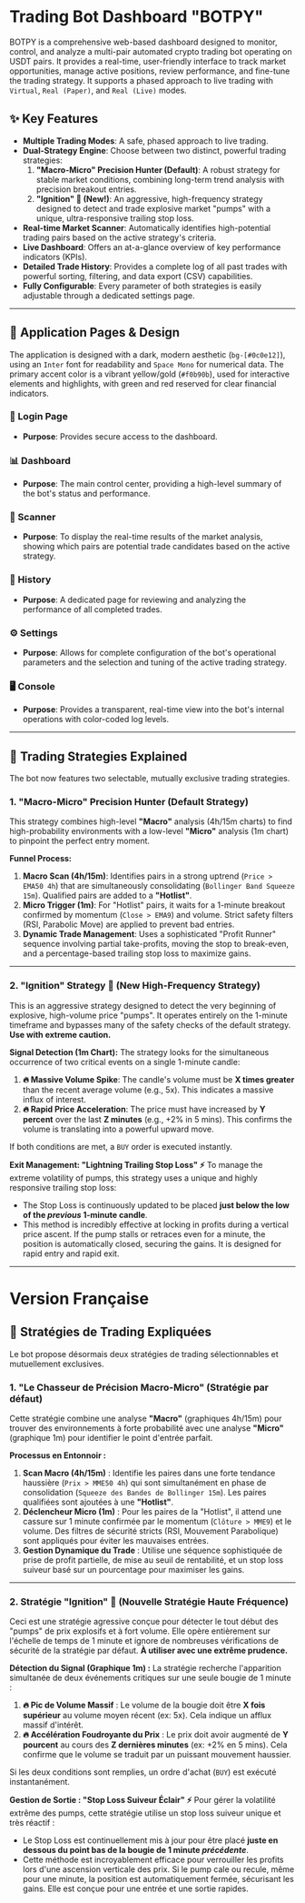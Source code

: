 # Trading Bot Dashboard "BOTPY"

BOTPY is a comprehensive web-based dashboard designed to monitor, control, and analyze a multi-pair automated crypto trading bot operating on USDT pairs. It provides a real-time, user-friendly interface to track market opportunities, manage active positions, review performance, and fine-tune the trading strategy. It supports a phased approach to live trading with `Virtual`, `Real (Paper)`, and `Real (Live)` modes.

## ✨ Key Features

-   **Multiple Trading Modes**: A safe, phased approach to live trading.
-   **Dual-Strategy Engine**: Choose between two distinct, powerful trading strategies:
    1.  **"Macro-Micro" Precision Hunter (Default)**: A robust strategy for stable market conditions, combining long-term trend analysis with precision breakout entries.
    2.  **"Ignition" 🚀 (New!)**: An aggressive, high-frequency strategy designed to detect and trade explosive market "pumps" with a unique, ultra-responsive trailing stop loss.
-   **Real-time Market Scanner**: Automatically identifies high-potential trading pairs based on the active strategy's criteria.
-   **Live Dashboard**: Offers an at-a-glance overview of key performance indicators (KPIs).
-   **Detailed Trade History**: Provides a complete log of all past trades with powerful sorting, filtering, and data export (CSV) capabilities.
-   **Fully Configurable**: Every parameter of both strategies is easily adjustable through a dedicated settings page.

---

## 🎨 Application Pages & Design

The application is designed with a dark, modern aesthetic (`bg-[#0c0e12]`), using an `Inter` font for readability and `Space Mono` for numerical data. The primary accent color is a vibrant yellow/gold (`#f0b90b`), used for interactive elements and highlights, with green and red reserved for clear financial indicators.

### 🔐 Login Page
-   **Purpose**: Provides secure access to the dashboard.

### 📊 Dashboard
-   **Purpose**: The main control center, providing a high-level summary of the bot's status and performance.

### 📡 Scanner
-   **Purpose**: To display the real-time results of the market analysis, showing which pairs are potential trade candidates based on the active strategy.

### 📜 History
-   **Purpose**: A dedicated page for reviewing and analyzing the performance of all completed trades.

### ⚙️ Settings
-   **Purpose**: Allows for complete configuration of the bot's operational parameters and the selection and tuning of the active trading strategy.

### 🖥️ Console
-   **Purpose**: Provides a transparent, real-time view into the bot's internal operations with color-coded log levels.

---

## 🧠 Trading Strategies Explained

The bot now features two selectable, mutually exclusive trading strategies.

### 1. "Macro-Micro" Precision Hunter (Default Strategy)

This strategy combines high-level **"Macro"** analysis (4h/15m charts) to find high-probability environments with a low-level **"Micro"** analysis (1m chart) to pinpoint the perfect entry moment.

**Funnel Process:**
1.  **Macro Scan (4h/15m)**: Identifies pairs in a strong uptrend (`Price > EMA50 4h`) that are simultaneously consolidating (`Bollinger Band Squeeze 15m`). Qualified pairs are added to a **"Hotlist"**.
2.  **Micro Trigger (1m)**: For "Hotlist" pairs, it waits for a 1-minute breakout confirmed by momentum (`Close > EMA9`) and volume. Strict safety filters (RSI, Parabolic Move) are applied to prevent bad entries.
3.  **Dynamic Trade Management**: Uses a sophisticated "Profit Runner" sequence involving partial take-profits, moving the stop to break-even, and a percentage-based trailing stop loss to maximize gains.

---

### 2. "Ignition" Strategy 🚀 (New High-Frequency Strategy)

This is an aggressive strategy designed to detect the very beginning of explosive, high-volume price "pumps". It operates entirely on the 1-minute timeframe and bypasses many of the safety checks of the default strategy. **Use with extreme caution.**

**Signal Detection (1m Chart):**
The strategy looks for the simultaneous occurrence of two critical events on a single 1-minute candle:

1.  **🔥 Massive Volume Spike**: The candle's volume must be **X times greater** than the recent average volume (e.g., 5x). This indicates a massive influx of interest.
2.  **🔥 Rapid Price Acceleration**: The price must have increased by **Y percent** over the last **Z minutes** (e.g., +2% in 5 mins). This confirms the volume is translating into a powerful upward move.

If both conditions are met, a `BUY` order is executed instantly.

**Exit Management: "Lightning Trailing Stop Loss" ⚡**
To manage the extreme volatility of pumps, this strategy uses a unique and highly responsive trailing stop loss:
-   The Stop Loss is continuously updated to be placed **just below the low of the *previous* 1-minute candle**.
-   This method is incredibly effective at locking in profits during a vertical price ascent. If the pump stalls or retraces even for a minute, the position is automatically closed, securing the gains. It is designed for rapid entry and rapid exit.

---
# Version Française

## 🧠 Stratégies de Trading Expliquées

Le bot propose désormais deux stratégies de trading sélectionnables et mutuellement exclusives.

### 1. "Le Chasseur de Précision Macro-Micro" (Stratégie par défaut)

Cette stratégie combine une analyse **"Macro"** (graphiques 4h/15m) pour trouver des environnements à forte probabilité avec une analyse **"Micro"** (graphique 1m) pour identifier le point d'entrée parfait.

**Processus en Entonnoir :**
1.  **Scan Macro (4h/15m)** : Identifie les paires dans une forte tendance haussière (`Prix > MME50 4h`) qui sont simultanément en phase de consolidation (`Squeeze des Bandes de Bollinger 15m`). Les paires qualifiées sont ajoutées à une **"Hotlist"**.
2.  **Déclencheur Micro (1m)** : Pour les paires de la "Hotlist", il attend une cassure sur 1 minute confirmée par le momentum (`Clôture > MME9`) et le volume. Des filtres de sécurité stricts (RSI, Mouvement Parabolique) sont appliqués pour éviter les mauvaises entrées.
3.  **Gestion Dynamique du Trade** : Utilise une séquence sophistiquée de prise de profit partielle, de mise au seuil de rentabilité, et un stop loss suiveur basé sur un pourcentage pour maximiser les gains.

---

### 2. Stratégie "Ignition" 🚀 (Nouvelle Stratégie Haute Fréquence)

Ceci est une stratégie agressive conçue pour détecter le tout début des "pumps" de prix explosifs et à fort volume. Elle opère entièrement sur l'échelle de temps de 1 minute et ignore de nombreuses vérifications de sécurité de la stratégie par défaut. **À utiliser avec une extrême prudence.**

**Détection du Signal (Graphique 1m) :**
La stratégie recherche l'apparition simultanée de deux événements critiques sur une seule bougie de 1 minute :

1.  **🔥 Pic de Volume Massif** : Le volume de la bougie doit être **X fois supérieur** au volume moyen récent (ex: 5x). Cela indique un afflux massif d'intérêt.
2.  **🔥 Accélération Foudroyante du Prix** : Le prix doit avoir augmenté de **Y pourcent** au cours des **Z dernières minutes** (ex: +2% en 5 mins). Cela confirme que le volume se traduit par un puissant mouvement haussier.

Si les deux conditions sont remplies, un ordre d'achat (`BUY`) est exécuté instantanément.

**Gestion de Sortie : "Stop Loss Suiveur Éclair" ⚡**
Pour gérer la volatilité extrême des pumps, cette stratégie utilise un stop loss suiveur unique et très réactif :
-   Le Stop Loss est continuellement mis à jour pour être placé **juste en dessous du point bas de la bougie de 1 minute *précédente***.
-   Cette méthode est incroyablement efficace pour verrouiller les profits lors d'une ascension verticale des prix. Si le pump cale ou recule, même pour une minute, la position est automatiquement fermée, sécurisant les gains. Elle est conçue pour une entrée et une sortie rapides.